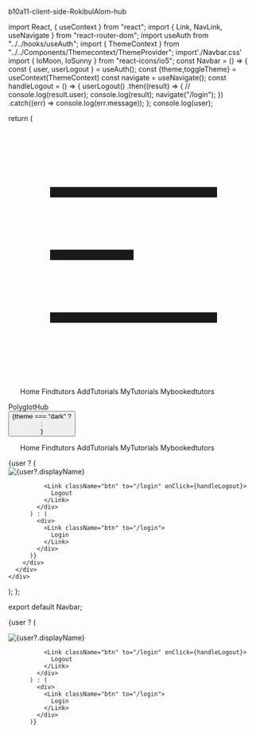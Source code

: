 b10a11-client-side-RokibulAlom-hub

import React, { useContext } from "react";
import { Link, NavLink, useNavigate } from "react-router-dom";
import useAuth from "../../hooks/useAuth";
import { ThemeContext } from "../../Components/Themecontext/ThemeProvider";
import'./Navbar.css'
import { IoMoon, IoSunny } from "react-icons/io5";
const Navbar = () => {
  const { user, userLogout } = useAuth();
  const {theme,toggleTheme} = useContext(ThemeContext)
  const navigate = useNavigate();
  const handleLogout = () => {
    userLogout()
      .then((result) => {
        // console.log(result.user);
        console.log(result);
        navigate("/login");
      })
      .catch((err) => console.log(err.message));
  };
  console.log(user);

  return (
    <div>
      <div className="navbar bg-blue-400 dark:bg-gray-700 text-gray-100 dark:text-gray-100">
        <div className="navbar-start">
          <div className="dropdown bg-blue-400">
            <div tabIndex={0} role="button" className="btn btn-ghost lg:hidden">
              <svg
                xmlns="http://www.w3.org/2000/svg"
                className="h-5 w-5"
                fill="none"
                viewBox="0 0 24 24"
                stroke="currentColor"
              >
                <path
                  strokeLinecap="round"
                  strokeLinejoin="round"
                  strokeWidth="2"
                  d="M4 6h16M4 12h8m-8 6h16"
                />
              </svg>
            </div>
            <ul
              tabIndex={0}
              className="menu bg-blue-400 menu-sm space-y-2 dropdown-content  rounded-box z-[1] mt-3 w-52 p-2 shadow"
            >
              <NavLink to="/">Home</NavLink>
              <NavLink to="/findtutor">Findtutors</NavLink>
              <NavLink to="/addtutorials">AddTutorials</NavLink>
              <NavLink to="/mytutorials">MyTutorials</NavLink>
              <NavLink to="/mybookedtutors">Mybookedtutors</NavLink>
            </ul>
          </div>
          <Link to="/" className="p-2 font-bold text-3xl">
            PolyglotHub
          </Link>
        </div>
        <button
          onClick={toggleTheme}
          className="px-3 py-1 rounded border border-yellow-300 dark:bg-gray-700 text-gray-900 dark:text-gray-100"
        >
          {theme === "dark" ? <div className="text-yellow-400">
            <IoSunny />
          </div> : <div className="text-black">
            <IoMoon />
          </div> }
        </button>
        <div className="navbar-center hidden lg:flex">
          <ul className="menu space-x-3 menu-horizontal px-1">
            <NavLink to="/">Home</NavLink>
            <NavLink to="/findtutor">Findtutors</NavLink>
            <NavLink to="/addtutorials">AddTutorials</NavLink>
            <NavLink to="/mytutorials">MyTutorials</NavLink>
            <NavLink to="/mybookedtutors">Mybookedtutors</NavLink>
          </ul>
        </div>
        <div className="navbar-end space-x-2">
          {user ? (
            <div className="flex gap-2 items-center justify-center">
              <img
                src={user?.photoURL}
                alt={user?.displayName}
                className="w-10 h-10 rounded-lg"
              />

              <Link className="btn" to="/login" onClick={handleLogout}>
                Logout
              </Link>
            </div>
          ) : (
            <div>
              <Link className="btn" to="/login">
                Login
              </Link>
            </div>
          )}
        </div>
      </div>
    </div>
  );
};

export default Navbar;



   {user ? (
            <div className="flex gap-2 items-center justify-center">
              <img
                src={user?.photoURL}
                alt={user?.displayName}
                className="w-10 h-10 rounded-lg"
              />

              <Link className="btn" to="/login" onClick={handleLogout}>
                Logout
              </Link>
            </div>
          ) : (
            <div>
              <Link className="btn" to="/login">
                Login
              </Link>
            </div>
          )}